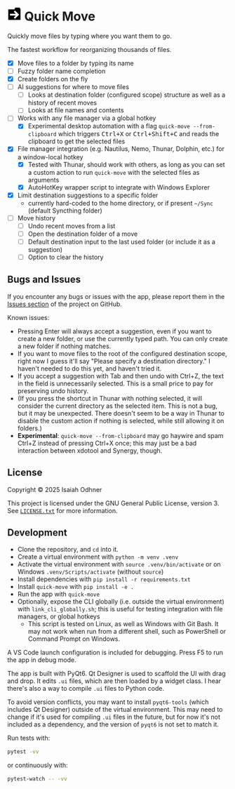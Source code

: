 # <img src="src/quick_move/folder-with-arrow.svg" height="32"> Quick Move

Quickly move files by typing where you want them to go.

The fastest workflow for reorganizing thousands of files.

- [x] Move files to a folder by typing its name
- [ ] Fuzzy folder name completion
- [x] Create folders on the fly
- [ ] AI suggestions for where to move files
  - [ ] Looks at destination folder (configured scope) structure as well as a history of recent moves
  - [ ] Looks at file names and contents
- [ ] Works with any file manager via a global hotkey
  - [x] Experimental desktop automation with a flag `quick-move --from-clipboard` which triggers <kbd>Ctrl+X</kbd> or <kbd>Ctrl+Shift+C</kbd> and reads the clipboard to get the selected files
- [x] File manager integration (e.g. Nautilus, Nemo, Thunar, Dolphin, etc.) for a window-local hotkey
  - [x] Tested with Thunar, should work with others, as long as you can set a custom action to run `quick-move` with the selected files as arguments
  - [x] AutoHotKey wrapper script to integrate with Windows Explorer
- [x] Limit destination suggestions to a specific folder
  - currently hard-coded to the home directory, or if present `~/Sync` (default Syncthing folder)
- [ ] Move history
  - [ ] Undo recent moves from a list
  - [ ] Open the destination folder of a move
  - [ ] Default destination input to the last used folder (or include it as a suggestion)
  - [ ] Option to clear the history

## Bugs and Issues

If you encounter any bugs or issues with the app, please report them in the [Issues section](https://github.com/1j01/quick-move/issues) of the project on GitHub.

Known issues:
- Pressing Enter will always accept a suggestion, even if you want to create a new folder, or use the currently typed path. You can only create a new folder if nothing matches.
- If you want to move files to the root of the configured destination scope, right now I guess it'll say "Please specify a destination directory."
  I haven't needed to do this yet, and haven't tried it.
- If you accept a suggestion with Tab and then undo with Ctrl+Z, the text in the field is unnecessarily selected. This is a small price to pay for preserving undo history.
- (If you press the shortcut in Thunar with nothing selected, it will consider the current directory as the selected item. This is not a bug, but it may be unexpected. There doesn't seem to be a way in Thunar to disable the custom action if nothing is selected, while still allowing it on folders.)
- **Experimental**: `quick-move --from-clipboard` may go haywire and spam Ctrl+Z instead of pressing Ctrl+X once; this may just be a bad interaction between xdotool and Synergy, though.

## License

Copyright © 2025 Isaiah Odhner

This project is licensed under the GNU General Public License, version 3. See [`LICENSE.txt`](https://github.com/1j01/quick-move/blob/main/LICENSE.txt) for more information.

## Development

- Clone the repository, and `cd` into it.
- Create a virtual environment with `python -m venv .venv`
- Activate the virtual environment with `source .venv/bin/activate` or on Windows `.venv/Scripts/activate` (without `source`)
- Install dependencies with `pip install -r requirements.txt`
- Install `quick-move` with `pip install -e .`
- Run the app with `quick-move`
- Optionally, expose the CLI globally (i.e. outside the virtual environment) with `link_cli_globally.sh`; this is useful for testing integration with file managers, or global hotkeys
  - This script is tested on Linux, as well as Windows with Git Bash. It may not work when run from a different shell, such as PowerShell or Command Prompt on Windows.

A VS Code launch configuration is included for debugging. Press F5 to run the app in debug mode.

The app is built with PyQt6. Qt Designer is used to scaffold the UI with drag and drop. It edits `.ui` files, which are then loaded by a widget class.
I hear there's also a way to compile `.ui` files to Python code.

To avoid version conflicts, you may want to install `pyqt6-tools` (which includes Qt Designer) outside of the virtual environment. This may need to change if it's used for compiling `.ui` files in the future, but for now it's not included as a dependency, and the version of `pyqt6` is not set to match it.

Run tests with:
```bash
pytest -vv
```
or continuously with:
```bash
pytest-watch -- -vv
```

